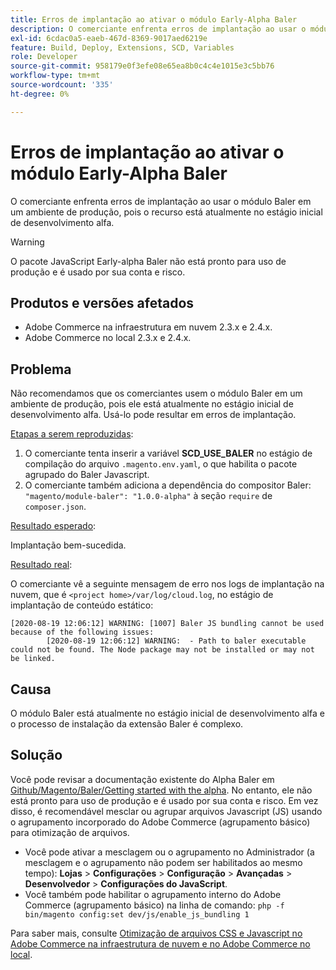 ```yaml
---
title: Erros de implantação ao ativar o módulo Early-Alpha Baler
description: O comerciante enfrenta erros de implantação ao usar o módulo Baler em um ambiente de produção, pois o recurso está atualmente no estágio inicial de desenvolvimento alfa.
exl-id: 6cdac0a5-eaeb-467d-8369-9017aed6219e
feature: Build, Deploy, Extensions, SCD, Variables
role: Developer
source-git-commit: 958179e0f3efe08e65ea8b0c4c4e1015e3c5bb76
workflow-type: tm+mt
source-wordcount: '335'
ht-degree: 0%

---
```


# Erros de implantação ao ativar o módulo Early-Alpha Baler

O comerciante enfrenta erros de implantação ao usar o módulo Baler em um ambiente de produção, pois o recurso está atualmente no estágio inicial de desenvolvimento alfa.

>[!WARNING]
>
>O pacote JavaScript Early-alpha Baler não está pronto para uso de produção e é usado por sua conta e risco.

## Produtos e versões afetados

* Adobe Commerce na infraestrutura em nuvem 2.3.x e 2.4.x.
* Adobe Commerce no local 2.3.x e 2.4.x.

## Problema

Não recomendamos que os comerciantes usem o módulo Baler em um ambiente de produção, pois ele está atualmente no estágio inicial de desenvolvimento alfa. Usá-lo pode resultar em erros de implantação.

<u>Etapas a serem reproduzidas</u>:

1. O comerciante tenta inserir a variável **SCD\_USE\_BALER** no estágio de compilação do arquivo `.magento.env.yaml`, o que habilita o pacote agrupado do Baler Javascript.
1. O comerciante também adiciona a dependência do compositor Baler: `"magento/module-baler": "1.0.0-alpha"` à seção `require` de `composer.json`.

<u>Resultado esperado</u>:

Implantação bem-sucedida.

<u>Resultado real</u>:

O comerciante vê a seguinte mensagem de erro nos logs de implantação na nuvem, que é `<project home>/var/log/cloud.log`, no estágio de implantação de conteúdo estático:

```
[2020-08-19 12:06:12] WARNING: [1007] Baler JS bundling cannot be used because of the following issues:
        [2020-08-19 12:06:12] WARNING:  - Path to baler executable could not be found. The Node package may not be installed or may not be linked.
```

## Causa

O módulo Baler está atualmente no estágio inicial de desenvolvimento alfa e o processo de instalação da extensão Baler é complexo.

## Solução

Você pode revisar a documentação existente do Alpha Baler em [Github/Magento/Baler/Getting started with the alpha](https://github.com/magento/baler/blob/master/docs/ALPHA.md). No entanto, ele não está pronto para uso de produção e é usado por sua conta e risco. Em vez disso, é recomendável mesclar ou agrupar arquivos Javascript (JS) usando o agrupamento incorporado do Adobe Commerce (agrupamento básico) para otimização de arquivos.

* Você pode ativar a mesclagem ou o agrupamento no Administrador (a mesclagem e o agrupamento não podem ser habilitados ao mesmo tempo): **Lojas** > **Configurações** > **Configuração** > **Avançadas** > **Desenvolvedor** > **Configurações do JavaScript**.
* Você também pode habilitar o agrupamento interno do Adobe Commerce (agrupamento básico) na linha de comando: `php -f bin/magento config:set dev/js/enable_js_bundling 1`

Para saber mais, consulte [Otimização de arquivos CSS e Javascript no Adobe Commerce na infraestrutura de nuvem e no Adobe Commerce no local](https://support.magento.com/hc/en-us/articles/360044482152).
